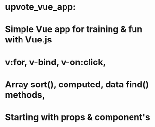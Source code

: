 # upvote_vue_app:
#   Simple Vue app for training & fun with Vue.js
#   v:for, v-bind, v-on:click,
#   Array sort(), computed, data find() methods,
#   Starting with props & component's
